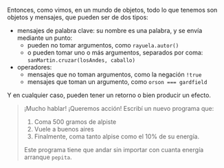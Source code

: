 Entonces, como vimos, en un mundo de objetos, todo lo que tenemos son objetos y mensajes, que pueden ser de dos tipos: 

* mensajes de palabra clave: su nombre es una palabra, y se envía mediante un punto:
  * pueden no tomar argumentos, como `rayuela.autor()`
  * o pueden tomar uno o más argumentos, separados por coma: `sanMartin.cruzar(losAndes, caballo)`
* operadores: 
  * mensajes que no toman argumentos, como la negación `!true`
  * mensajes que toman un argumento, como `orson === gardfield`

Y en cualquier caso, pueden tener un retorno o bien producir un efecto. 

> ¡Mucho hablar! ¡Queremos acción! Escribí un nuevo programa que:
>  
> 1. Coma 500 gramos de alpiste
> 1. Vuele a buenos aires
> 1. Finalmente, coma tanto alpise como el 10% de su energía. 
> 
> Este programa tiene que andar sin importar con cuanta energía arranque `pepita`.